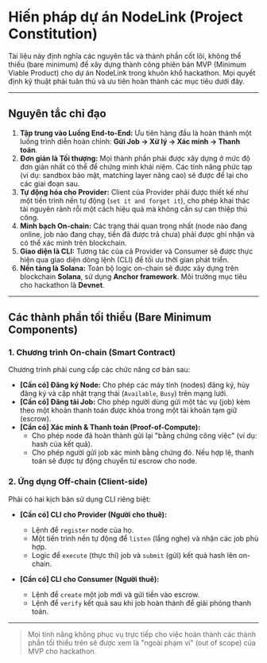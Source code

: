 # Hiến pháp dự án NodeLink (Project Constitution)

Tài liệu này định nghĩa các nguyên tắc và thành phần cốt lõi, không thể thiếu (bare minimum) để xây dựng thành công phiên bản MVP (Minimum Viable Product) cho dự án NodeLink trong khuôn khổ hackathon. Mọi quyết định kỹ thuật phải tuân thủ và ưu tiên hoàn thành các mục tiêu dưới đây.

---

## Nguyên tắc chỉ đạo

1.  **Tập trung vào Luồng End-to-End:** Ưu tiên hàng đầu là hoàn thành một luồng trình diễn hoàn chỉnh: **Gửi Job -> Xử lý -> Xác minh -> Thanh toán**.
2.  **Đơn giản là Tối thượng:** Mọi thành phần phải được xây dựng ở mức độ đơn giản nhất có thể để chứng minh khái niệm. Các tính năng phức tạp (ví dụ: sandbox bảo mật, matching layer nâng cao) sẽ được để lại cho các giai đoạn sau.
3.  **Tự động hóa cho Provider:** Client của Provider phải được thiết kế như một tiến trình nền tự động (`set it and forget it`), cho phép khai thác tài nguyên rảnh rỗi một cách hiệu quả mà không cần sự can thiệp thủ công.
4.  **Minh bạch On-chain:** Các trạng thái quan trọng nhất (node nào đang online, job nào đang chạy, tiền đã được trả chưa) phải được ghi nhận và có thể xác minh trên blockchain.
5.  **Giao diện là CLI:** Tương tác của cả Provider và Consumer sẽ được thực hiện qua giao diện dòng lệnh (CLI) để tối ưu thời gian phát triển.
6.  **Nền tảng là Solana:** Toàn bộ logic on-chain sẽ được xây dựng trên blockchain **Solana**, sử dụng **Anchor framework**. Môi trường mục tiêu cho hackathon là **Devnet**.

---

## Các thành phần tối thiểu (Bare Minimum Components)

### 1. Chương trình On-chain (Smart Contract)

Chương trình phải cung cấp các chức năng cơ bản sau:

-   **[Cần có] Đăng ký Node:** Cho phép các máy tính (nodes) đăng ký, hủy đăng ký và cập nhật trạng thái (`Available`, `Busy`) trên mạng lưới.
-   **[Cần có] Đăng tải Job:** Cho phép người dùng gửi một tác vụ (job) kèm theo một khoản thanh toán được khóa trong một tài khoản tạm giữ (escrow).
-   **[Cần có] Xác minh & Thanh toán (Proof-of-Compute):**
    -   Cho phép node đã hoàn thành gửi lại "bằng chứng công việc" (ví dụ: hash của kết quả).
    -   Cho phép người gửi job xác minh bằng chứng đó. Nếu hợp lệ, thanh toán sẽ được tự động chuyển từ escrow cho node.

### 2. Ứng dụng Off-chain (Client-side)

Phải có hai kịch bản sử dụng CLI riêng biệt:

-   **[Cần có] CLI cho Provider (Người cho thuê):**
    -   Lệnh để `register` node của họ.
    -   Một tiến trình nền tự động để `listen` (lắng nghe) và nhận các job phù hợp.
    -   Logic để `execute` (thực thi) job và `submit` (gửi) kết quả hash lên on-chain.

-   **[Cần có] CLI cho Consumer (Người thuê):**
    -   Lệnh để `create` một job mới và gửi tiền vào escrow.
    -   Lệnh để `verify` kết quả sau khi job hoàn thành để giải phóng thanh toán.

---

> Mọi tính năng không phục vụ trực tiếp cho việc hoàn thành các thành phần tối thiểu trên sẽ được xem là "ngoài phạm vi" (out of scope) của MVP cho hackathon.